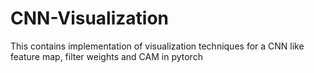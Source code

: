 # CNN-Visualization
This contains implementation of visualization techniques for a CNN like feature map, filter weights and CAM in pytorch
